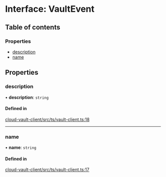 # Interface: VaultEvent

## Table of contents

### Properties

- [description](VaultEvent.md#description)
- [name](VaultEvent.md#name)

## Properties

### description

• **description**: `string`

#### Defined in

[cloud-vault-client/src/ts/vault-client.ts:18](https://gitlab.com/i3-market/code/wp3/t3.2/i3m-wallet-monorepo/-/blob/0110232/packages/cloud-vault-client/src/ts/vault-client.ts#L18)

___

### name

• **name**: `string`

#### Defined in

[cloud-vault-client/src/ts/vault-client.ts:17](https://gitlab.com/i3-market/code/wp3/t3.2/i3m-wallet-monorepo/-/blob/0110232/packages/cloud-vault-client/src/ts/vault-client.ts#L17)
